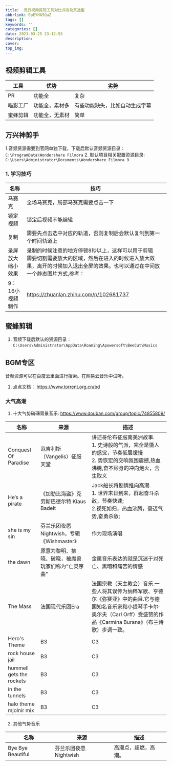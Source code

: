 ```yaml
---
title:  流行视频剪辑工具对比评测及其选型
abbrlink: 0pEYHA5QaZ
tags: []
keywords: ''
categories: []
date: 2021-03-25 23:12:53
description:
cover: 
top_img:
---
```




## 视频剪辑工具

工具 | 优势 |劣势
---------|----------|---------
 PR | 功能全 | 复杂
 喵影工厂 | 功能全，素材多 | 有些功能缺失，比如自动生成字幕
 蜜蜂剪辑 | 功能全，无素材 | 简单

## 万兴神剪手

 1.音频资源需要到官网单独下载，下载后默认音频资源目录：`C:\ProgramData\Wondershare Filmora`
 2. 默认项目相关配置资源目录: `C:\Users\Administrator\Documents\Wondershare Filmora 9`

### 1. 学习技巧

名称 | 技巧
---------|----------
 马赛克 | 全场马赛克，局部马赛克需要点击一下
 锁定视频 | 锁定后视频不能编辑
 复制 | 需要先点击选中对应的轨道，否则复制后会默认复制到第一个时间轨道上
 录屏放大缩小效果 | 录制的时候注意的地方停顿8秒以上，这样可以用于剪辑<br/>需要切割需要放大的区域，然后在进入的时候进入放大效果，离开的时候加入退出全屏的效果。也可以通过在中间放一个静态图片方式,参考：
 9：16小视频制作 | <https://zhuanlan.zhihu.com/p/102681737>

## 蜜蜂剪辑

 1. 音频下载后默认的资源目录： `C:\Users\Administrator\AppData\Roaming\Apowersoft\BeeCut\Musics`

## BGM专区

音频资源可以在百度云里面进行搜索。在网易云音乐中试听。

1. 点点文档： <https://www.torrent.org.cn/bd>

### 大气高潮

1. 十大气势磅礴背景音乐: <https://www.douban.com/group/topic/74855809/>

名称 | 来源 | 描述
---------|----------|---------
 Conquest Of Paradise | 范吉利斯（Vangelis）征服天堂 | 讲述哥伦布征服南美洲故事.<br> 1. 史诗般的气派，完全是慑人的感觉，节奏低层缓慢<br> 2. 势恢宏的交响氛围震撼,热血沸腾,奋不顾身的冲向炮火，舍生取义
 He‘s a pirate | 《加勒比海盗》克劳斯巴德尔特 Klaus Badelt |Jack船长将剧情推向高潮.<br> 1. 世界末日到来，群起奋斗杀敌，节奏快速;<br> 2.视死如归，热血沸腾，豪迈气势,奋勇杀敌;<br>
 she is my sin | 芬兰乐团夜愿Nightwish，专辑《Wishmaster》 | 作为现场演唱<br>
 the dawn| 原意为黎明、拂晓、破晓，被魔兽玩家们称为“亡灵序曲” | 金属音乐表达的就是沉迷于对死亡、黑暗和痛苦的情感
 The Mass| 法国现代乐团Era | 法国宗教（天主教会）音乐.一些人将其误传为纳粹军歌、亨德尔《弥赛亚》中的曲目.它与德国知名音乐家和小提琴手卡尔·奥尔夫（Carl Orff）受盛赞的作品《Carmina Burana》（布兰诗歌）步调一致。
 Hero's Theme |B3 | C3
rock house jail |B3 | C3
hummell gets the rockets|B3 | C3
in the tunnels|B3 | C3
halo theme mjolnir mix|B3 | C3

2. 其他气势音乐

名称 | 来源 | 描述
---------|----------|---------
 Bye Bye Beautiful | 芬兰乐团夜愿Nightwish | 高潮点，超燃，高潮。
